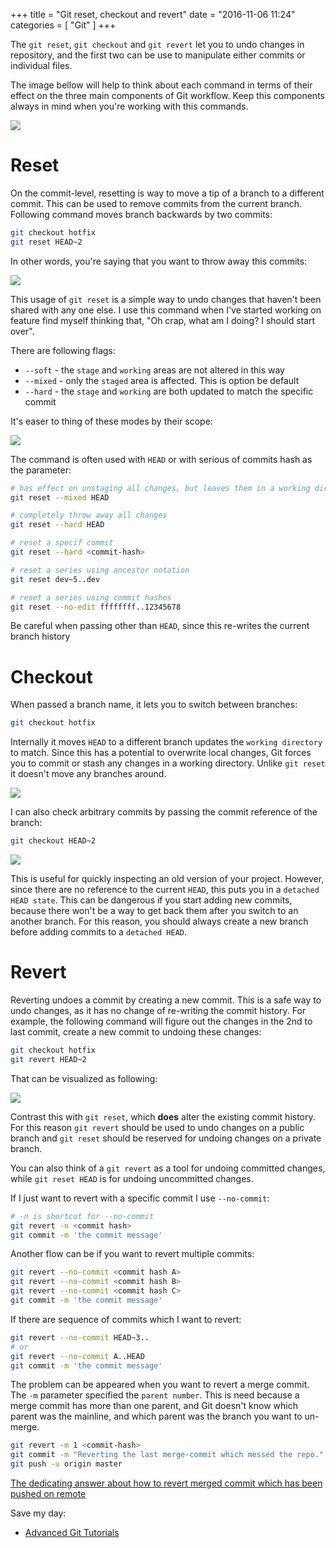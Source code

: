 +++
title = "Git reset, checkout and revert"
date = "2016-11-06 11:24"
categories = [
    "Git"
]
+++

The `git reset`, `git checkout` and `git revert` let you to undo changes in repository, and the first two can be use to manipulate either commits or individual files.

<!--more-->

The image bellow will help to think about each command in terms of their effect on the three main components of Git workflow. Keep this components always in mind when you're working with this commands.

![](images/posts/Reset-Checkout-and-Revert/git-main-components.png)

# Reset

On the commit-level, resetting is way to move a tip of a branch to a different commit. This can be used to remove commits from the current branch. Following command moves branch backwards by two commits:

```bash
git checkout hotfix
git reset HEAD~2
```

In other words, you're saying that you want to throw away this commits:

![](images/posts/Reset-Checkout-and-Revert/resetting-branch.png)

This usage of `git reset` is a simple way to undo changes that haven't been shared with any one else. I use this command when I've started working on feature find myself thinking that, "Oh crap, what am I doing? I should start over".

There are following flags:

* `--soft` - the `stage` and `working` areas are not altered in this way
* `--mixed` - only the `staged` area is affected. This is option be default
* `--hard` - the `stage` and `working` are both updated to match the specific commit

It's easer to thing of these modes by their scope:

![](images/posts/Reset-Checkout-and-Revert/git-reset-scopes.png)

The command is often used with `HEAD` or with serious of commits hash as the parameter:

```bash
# has effect on unstaging all changes, but leaves them in a working directory
git reset --mixed HEAD

# completely throw away all changes
git reset --hard HEAD

# reset a specif commit
git reset --hard <commit-hash>

# reset a series using ancestor notation
git reset dev~5..dev

# reset a series using commit hashes
git reset --no-edit ffffffff..12345678
```

Be careful when passing other than `HEAD`, since this re-writes the current branch history

# Checkout

When passed a branch name, it lets you to switch between branches:

```bash
git checkout hotfix
```

Internally it moves `HEAD` to a different branch updates the `working directory` to match. Since this has a potential to overwrite local changes, Git forces you to commit or stash any changes in a working directory. Unlike `git reset` it doesn't move any branches around.

![](images/posts/Reset-Checkout-and-Revert/git-checkout.png)

I can also check arbitrary commits by passing the commit reference of the branch:

```bash
git checkout HEAD~2
```

![](images/posts/Reset-Checkout-and-Revert/git-checkout-by-reference.png)

This is useful for quickly inspecting an old version of your project. However, since there are no reference to the current `HEAD`, this puts you in a `detached HEAD state`. This can be dangerous if you start adding new commits, because there won't be a way to get back them after you switch to an another branch. For this reason, you should always create a new branch before adding commits to a `detached HEAD`.

# Revert

Reverting undoes a commit by creating a new commit. This is a safe way to undo changes, as it has no change of re-writing the commit history. For example, the following command will figure out the changes in the 2nd to last commit, create a new commit to undoing these changes:

```bash
git checkout hotfix
git revert HEAD~2
```

That can be visualized as following:

![](images/posts/Reset-Checkout-and-Revert/git-revert.png)

Contrast this with `git reset`, which **does** alter the existing commit history. For this reason `git revert` should be used to undo changes on a public branch and `git reset` should be reserved for undoing changes on a private branch.

You can also think of a `git revert` as a tool for undoing committed changes, while `git reset HEAD` is for undoing uncommitted changes.

If I just want to revert with a specific commit I use `--no-commit`:

```bash
# -n is shortcut for --no-commit
git revert -n <commit hash>
git commit -m 'the commit message'
```

Another flow can be if you want to revert multiple commits:

```bash
git revert --no-commit <commit hash A>
git revert --no-commit <commit hash B>
git revert --no-commit <commit hash C>
git commit -m 'the commit message'
```

If there are sequence of commits which I want to revert:

```bash
git revert --no-commit HEAD~3..
# or
git revert --no-commit A..HEAD  
git commit -m 'the commit message'
```

The problem can be appeared when you want to revert a merge commit. The `-m` parameter specified the `parent number`. This is need because a merge commit has more than one parent, and Git doesn't know which parent was the mainline, and which parent was the branch you want to un-merge.

```bash
git revert -m 1 <commit-hash> 
git commit -m "Reverting the last merge-commit which messed the repo."
git push -u origin master
```

[The dedicating answer about how to revert merged commit which has been pushed on remote](http://stackoverflow.com/questions/7099833/how-to-revert-a-merge-commit-thats-already-pushed-to-remote-branch)

Save my day:

* [Advanced Git Tutorials](https://www.atlassian.com/git/tutorials/advanced-overview)